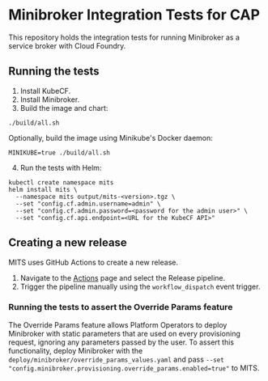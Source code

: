 # Minibroker Integration Tests for CAP

This repository holds the integration tests for running Minibroker as a service
broker with Cloud Foundry.

## Running the tests

1. Install KubeCF.
2. Install Minibroker.
3. Build the image and chart:
```
./build/all.sh
```
Optionally, build the image using Minikube's Docker daemon:
```
MINIKUBE=true ./build/all.sh
```
4. Run the tests with Helm:
```
kubectl create namespace mits
helm install mits \
  --namespace mits output/mits-<version>.tgz \
  --set "config.cf.admin.username=admin" \
  --set "config.cf.admin.password=<password for the admin user>" \
  --set "config.cf.api.endpoint=<URL for the KubeCF API>"
```

## Creating a new release

MITS uses GitHub Actions to create a new release.

1. Navigate to the [Actions](https://github.com/SUSE/minibroker-integration-tests/actions)
  page and select the Release pipeline.
2. Trigger the pipeline manually using the `workflow_dispatch` event trigger.

### Running the tests to assert the Override Params feature

The Override Params feature allows Platform Operators to deploy Minibroker with
static parameters that are used on every provisioning request, ignoring any
parameters passed by the user. To assert this functionality, deploy Minibroker
with the `deploy/minibroker/override_params_values.yaml` and pass
`--set "config.minibroker.provisioning.override_params.enabled=true"` to MITS.
